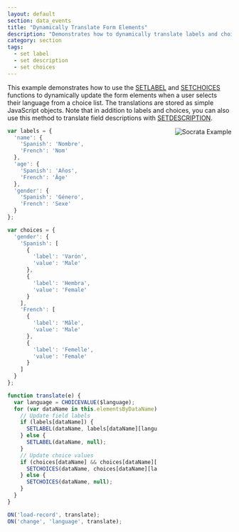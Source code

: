 ```yaml
---
layout: default
section: data_events
title: "Dynamically Translate Form Elements"
description: "Demonstrates how to dynamically translate labels and choice list options to support multiple languages"
category: section
tags:
  - set label
  - set description
  - set choices
---
```


This example demonstrates how to use the [SETLABEL](/data-events/reference/setlabel/) and [SETCHOICES](/data-events/reference/setchoices/) functions to dynamically update the form elements when a user selects their language from a choice list. The translations are stored as simple JavaScript objects. Note that in addition to labels and choices, you can also use this method to translate field descriptions with [SETDESCRIPTION](/data-events/reference/setdescription/).

<img src="../media/form-translation.gif" alt="Socrata Example" style="float: right; margin-left: 40px;" />

```js
var labels = {
  'name': {
    'Spanish': 'Nombre',
    'French': 'Nom'
  },
  'age': {
    'Spanish': 'Años',
    'French': 'Âge'
  },
  'gender': {
    'Spanish': 'Género',
    'French': 'Sexe'
  }
};

var choices = {
  'gender': {
    'Spanish': [
      {
        'label': 'Varón',
        'value': 'Male'
      },
      {
        'label': 'Hembra',
        'value': 'Female'
      }
    ],
    'French': [
      {
        'label': 'Mâle',
        'value': 'Male'
      },
      {
        'label': 'Femelle',
        'value': 'Female'
      }
    ]
  }
};

function translate(e) {
  var language = CHOICEVALUE($language);
  for (var dataName in this.elementsByDataName) {
    // Update field labels
    if (labels[dataName]) {
      SETLABEL(dataName, labels[dataName][language]);
    } else {
      SETLABEL(dataName, null);
    }
    // Update choice values
    if (choices[dataName] && choices[dataName][language]) {
      SETCHOICES(dataName, choices[dataName][language]);
    } else {
      SETCHOICES(dataName, null);
    }
  }
}

ON('load-record', translate);
ON('change', 'language', translate);
```
